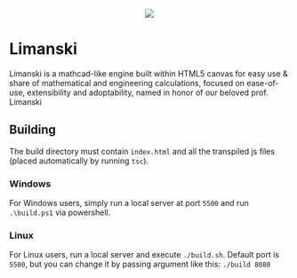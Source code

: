<p align="center">
  <img src="https://github.com/user-attachments/assets/74c8d688-2609-40bc-bb2e-02314c0685ac" />
</p>

#  Limanski
Limanski is a mathcad-like engine built within HTML5 canvas for easy use & share of mathematical and engineering calculations, focused on ease-of-use, extensibility and adoptability, named in honor of our beloved prof. Limanski

## Building
The build directory must contain `index.html` and all the transpiled js files (placed automatically by running `tsc`).
### Windows 
For Windows users, simply run a local server at port `5500` and run `.\build.ps1` via powershell.
### Linux
For Linux users, run a local server and execute `./build.sh`. Default port is `5500`, but you can change it by passing argument like this: `./build 8080` 
